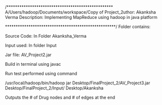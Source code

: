 /**************************************************
 A/Users/hadoop/Documents/workspace/Copy of Project_2uthor: Akanksha Verma
 Description:
Implementing MapReduce using hadoop in java platform



****************************************************/
Folder contains:

Source Code: In Folder Akanksha_Verma 

Input used: In folder Input

Jar file: AV_Project2.jar

Build in terminal using javac

Run test performed using command

/usr/local/hadoop/bin/hadoop jar Desktop/FinalProject_2/AV_Project3.jar Desktop/FinalProject_2/Input/ Desktop/Akanksha
 
Outputs the # of Drug nodes and # of edges at the end
